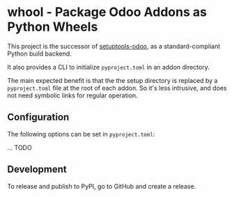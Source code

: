 # whool - Package Odoo Addons as Python Wheels

This project is the successor of
[setuptools-odoo](https://pypi.org/project/setuptools-odoo/), as a standard-compliant
Python build backend.

It also provides a CLI to initialize `pyproject.toml` in an addon directory.

The main expected benefit is that the the setup directory is replaced by a
`pyproject.toml` file at the root of each addon. So it's less intrusive, and does not
need symbolic links for regular operation.

## Configuration

The following options can be set in `pyproject.toml`:

... TODO

## Development

To release and publish to PyPI, go to GitHub and create a release.
